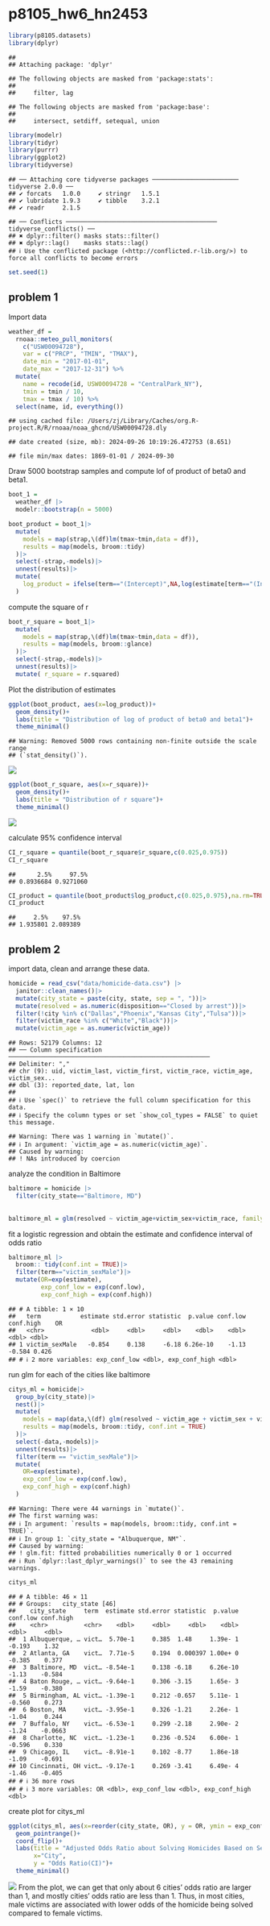 p8105_hw6_hn2453
================

``` r
library(p8105.datasets)
library(dplyr)
```

    ## 
    ## Attaching package: 'dplyr'

    ## The following objects are masked from 'package:stats':
    ## 
    ##     filter, lag

    ## The following objects are masked from 'package:base':
    ## 
    ##     intersect, setdiff, setequal, union

``` r
library(modelr)
library(tidyr)
library(purrr)
library(ggplot2)
library(tidyverse)
```

    ## ── Attaching core tidyverse packages ──────────────────────── tidyverse 2.0.0 ──
    ## ✔ forcats   1.0.0     ✔ stringr   1.5.1
    ## ✔ lubridate 1.9.3     ✔ tibble    3.2.1
    ## ✔ readr     2.1.5

    ## ── Conflicts ────────────────────────────────────────── tidyverse_conflicts() ──
    ## ✖ dplyr::filter() masks stats::filter()
    ## ✖ dplyr::lag()    masks stats::lag()
    ## ℹ Use the conflicted package (<http://conflicted.r-lib.org/>) to force all conflicts to become errors

``` r
set.seed(1)
```

## problem 1

Import data

``` r
weather_df = 
  rnoaa::meteo_pull_monitors(
    c("USW00094728"),
    var = c("PRCP", "TMIN", "TMAX"), 
    date_min = "2017-01-01",
    date_max = "2017-12-31") %>%
  mutate(
    name = recode(id, USW00094728 = "CentralPark_NY"),
    tmin = tmin / 10,
    tmax = tmax / 10) %>%
  select(name, id, everything())
```

    ## using cached file: /Users/zj/Library/Caches/org.R-project.R/R/rnoaa/noaa_ghcnd/USW00094728.dly

    ## date created (size, mb): 2024-09-26 10:19:26.472753 (8.651)

    ## file min/max dates: 1869-01-01 / 2024-09-30

Draw 5000 bootstrap samples and compute lof of product of beta0 and
beta1.

``` r
boot_1 = 
  weather_df |> 
  modelr::bootstrap(n = 5000)

boot_product = boot_1|>
  mutate(
    models = map(strap,\(df)lm(tmax~tmin,data = df)),
    results = map(models, broom::tidy)
  )|>
  select(-strap,-models)|>
  unnest(results)|>
  mutate(
    log_product = ifelse(term=="(Intercept)",NA,log(estimate[term=="(Intercept)"]*estimate))
  )
```

compute the square of r

``` r
boot_r_square = boot_1|>
  mutate(
    models = map(strap,\(df)lm(tmax~tmin,data = df)),
    results = map(models, broom::glance)
  )|>
  select(-strap,-models)|>
  unnest(results)|>
  mutate( r_square = r.squared)
```

Plot the distribution of estimates

``` r
ggplot(boot_product, aes(x=log_product))+
  geom_density()+
  labs(title = "Distribution of log of product of beta0 and beta1")+
  theme_minimal()
```

    ## Warning: Removed 5000 rows containing non-finite outside the scale range
    ## (`stat_density()`).

![](p8105_hw6_hn2453_files/figure-gfm/unnamed-chunk-5-1.png)<!-- -->

``` r
ggplot(boot_r_square, aes(x=r_square))+
  geom_density()+
  labs(title = "Distribution of r square")+
  theme_minimal()
```

![](p8105_hw6_hn2453_files/figure-gfm/unnamed-chunk-6-1.png)<!-- -->

calculate 95% confidence interval

``` r
CI_r_square = quantile(boot_r_square$r_square,c(0.025,0.975))
CI_r_square
```

    ##      2.5%     97.5% 
    ## 0.8936684 0.9271060

``` r
CI_product = quantile(boot_product$log_product,c(0.025,0.975),na.rm=TRUE)
CI_product
```

    ##     2.5%    97.5% 
    ## 1.935801 2.089389

## problem 2

import data, clean and arrange these data.

``` r
homicide = read_csv("data/homicide-data.csv") |>
  janitor::clean_names()|>
  mutate(city_state = paste(city, state, sep = ", "))|>
  mutate(resolved = as.numeric(disposition=="Closed by arrest"))|>
  filter(!city %in% c("Dallas","Phoenix","Kansas City","Tulsa"))|>
  filter(victim_race %in% c("White","Black"))|>
  mutate(victim_age = as.numeric(victim_age))
```

    ## Rows: 52179 Columns: 12
    ## ── Column specification ────────────────────────────────────────────────────────
    ## Delimiter: ","
    ## chr (9): uid, victim_last, victim_first, victim_race, victim_age, victim_sex...
    ## dbl (3): reported_date, lat, lon
    ## 
    ## ℹ Use `spec()` to retrieve the full column specification for this data.
    ## ℹ Specify the column types or set `show_col_types = FALSE` to quiet this message.

    ## Warning: There was 1 warning in `mutate()`.
    ## ℹ In argument: `victim_age = as.numeric(victim_age)`.
    ## Caused by warning:
    ## ! NAs introduced by coercion

analyze the condition in Baltimore

``` r
baltimore = homicide |>
  filter(city_state=="Baltimore, MD")
  
  
baltimore_ml = glm(resolved ~ victim_age+victim_sex+victim_race, family = binomial(), data = baltimore)
```

fit a logistic regression and obtain the estimate and confidence
interval of odds ratio

``` r
baltimore_ml |>
  broom:: tidy(conf.int = TRUE)|>
  filter(term=="victim_sexMale")|>
  mutate(OR=exp(estimate),
         exp_conf_low = exp(conf.low),
         exp_conf_high = exp(conf.high))
```

    ## # A tibble: 1 × 10
    ##   term           estimate std.error statistic  p.value conf.low conf.high    OR
    ##   <chr>             <dbl>     <dbl>     <dbl>    <dbl>    <dbl>     <dbl> <dbl>
    ## 1 victim_sexMale   -0.854     0.138     -6.18 6.26e-10    -1.13    -0.584 0.426
    ## # ℹ 2 more variables: exp_conf_low <dbl>, exp_conf_high <dbl>

run glm for each of the cities like baltimore

``` r
citys_ml = homicide|>
  group_by(city_state)|>
  nest()|>
  mutate(
    models = map(data,\(df) glm(resolved ~ victim_age + victim_sex + victim_race, family = binomial,data = df)),
    results = map(models, broom::tidy, conf.int = TRUE)
  )|>
  select(-data,-models)|>
  unnest(results)|>
  filter(term == "victim_sexMale")|>
  mutate(
    OR=exp(estimate),
    exp_conf_low = exp(conf.low),
    exp_conf_high = exp(conf.high)
  )
```

    ## Warning: There were 44 warnings in `mutate()`.
    ## The first warning was:
    ## ℹ In argument: `results = map(models, broom::tidy, conf.int = TRUE)`.
    ## ℹ In group 1: `city_state = "Albuquerque, NM"`.
    ## Caused by warning:
    ## ! glm.fit: fitted probabilities numerically 0 or 1 occurred
    ## ℹ Run `dplyr::last_dplyr_warnings()` to see the 43 remaining warnings.

``` r
citys_ml
```

    ## # A tibble: 46 × 11
    ## # Groups:   city_state [46]
    ##    city_state     term  estimate std.error statistic  p.value conf.low conf.high
    ##    <chr>          <chr>    <dbl>     <dbl>     <dbl>    <dbl>    <dbl>     <dbl>
    ##  1 Albuquerque, … vict…  5.70e-1     0.385  1.48     1.39e- 1   -0.193    1.32  
    ##  2 Atlanta, GA    vict…  7.71e-5     0.194  0.000397 1.00e+ 0   -0.385    0.377 
    ##  3 Baltimore, MD  vict… -8.54e-1     0.138 -6.18     6.26e-10   -1.13    -0.584 
    ##  4 Baton Rouge, … vict… -9.64e-1     0.306 -3.15     1.65e- 3   -1.59    -0.380 
    ##  5 Birmingham, AL vict… -1.39e-1     0.212 -0.657    5.11e- 1   -0.560    0.273 
    ##  6 Boston, MA     vict… -3.95e-1     0.326 -1.21     2.26e- 1   -1.04     0.244 
    ##  7 Buffalo, NY    vict… -6.53e-1     0.299 -2.18     2.90e- 2   -1.24    -0.0663
    ##  8 Charlotte, NC  vict… -1.23e-1     0.236 -0.524    6.00e- 1   -0.596    0.330 
    ##  9 Chicago, IL    vict… -8.91e-1     0.102 -8.77     1.86e-18   -1.09    -0.691 
    ## 10 Cincinnati, OH vict… -9.17e-1     0.269 -3.41     6.49e- 4   -1.46    -0.405 
    ## # ℹ 36 more rows
    ## # ℹ 3 more variables: OR <dbl>, exp_conf_low <dbl>, exp_conf_high <dbl>

create plot for citys_ml

``` r
ggplot(citys_ml, aes(x=reorder(city_state, OR), y = OR, ymin = exp_conf_low,ymax=exp_conf_high))+
  geom_pointrange()+
  coord_flip()+
  labs(title = "Adjusted Odds Ratio about Solving Homicides Based on Sex",
       x="City",
       y = "Odds Ratio(CI)")+
  theme_minimal()
```

![](p8105_hw6_hn2453_files/figure-gfm/unnamed-chunk-13-1.png)<!-- -->
From the plot, we can get that only about 6 cities’ odds ratio are
larger than 1, and mostly cities’ odds ratio are less than 1. Thus, in
most cities, male victims are associated with lower odds of the homicide
being solved compared to female victims.
